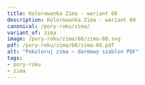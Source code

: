 ```yaml
---
title: Kolorowanka Zima - wariant 60
description: Kolorowanka Zima - wariant 60
canonical: /pory-roku/zima/
variant_of: zima
image: /pory-roku/zima/60/zima-60.svg
pdf: /pory-roku/zima/60/zima-60.pdf
alt: "Pokoloruj zima – darmowy szablon PDF"
tags:
- pory-roku
- zima
---
```

